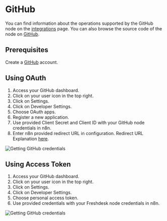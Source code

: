 # GitHub

You can find information about the operations supported by the GitHub node on the [integrations](https://n8n.io/integrations/n8n-nodes-base.github) page. You can also browse the source code of the node on [GitHub](https://github.com/n8n-io/n8n/tree/master/packages/nodes-base/nodes/Github).


## Prerequisites

Create a [GitHub](https://github.com/) account.

## Using OAuth

1. Access your GitHub dashboard.
2. Click on your user icon in the top right.
3. Click on Settings.
4. Click on Developer Settings.
5. Choose OAuth apps.
6. Register a new application.
7. Use provided Client Secret and Client ID with your GitHub node credentials in n8n.
8. Enter n8n provided redirect URL in configuration. Redirect URL Explanation [here](../README.md).

![Getting GitHub credentials](./using-oauth.gif)


## Using Access Token

1. Access your GitHub dashboard.
2. Click on your user icon in the top right.
3. Click on Settings.
4. Click on Developer Settings.
5. Choose personal access token.
6. Use provided credentials with your Freshdesk node credentials in n8n.

![Getting GitHub credentials](./using-access-token.gif)
